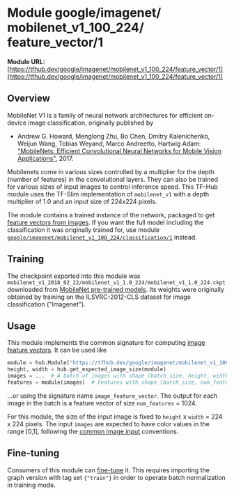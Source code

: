 # Module google/&zwnj;imagenet/&zwnj;mobilenet_v1_100_224/&zwnj;feature_vector/1

**Module URL:** [https://tfhub.dev/google/imagenet/mobilenet_v1_100_224/feature_vector/1](https://tfhub.dev/google/imagenet/mobilenet_v1_100_224/feature_vector/1)

## Overview

MobileNet V1 is a family of neural network architectures for efficient
on-device  image classification, originally published by

  * Andrew G. Howard, Menglong Zhu, Bo Chen, Dmitry Kalenichenko, Weijun Wang,
    Tobias Weyand, Marco Andreetto, Hartwig Adam:
    ["MobileNets: Efficient Convolutional Neural Networks for
    Mobile Vision Applications"](https://arxiv.org/abs/1704.04861), 2017.

Mobilenets come in various sizes controlled by a multiplier for the
depth (number of features) in the convolutional layers. They can also be
trained for various sizes of input images to control inference speed.
This TF-Hub module uses the TF-Slim implementation of
`mobilenet_v1`
with a depth multiplier of 1.0 and an input size of
224x224 pixels.

The module contains a trained instance of the network, packaged to get
[feature vectors from images](../../../../../common_signatures/images.md#feature-vector).
If you want the full model including the classification it was originally
trained for, use module
[`google/imagenet/mobilenet_v1_100_224/classification/1`](../classification/1.md)
instead.


## Training

The checkpoint exported into this module was `mobilenet_v1_2018_02_22/mobilenet_v1_1.0_224/mobilenet_v1_1.0_224.ckpt` downloaded
from
[MobileNet pre-trained models](https://github.com/tensorflow/models/blob/master/research/slim/nets/mobilenet_v1.md).
Its weights were originally obtained by training on the ILSVRC-2012-CLS
dataset for image classification ("Imagenet").

## Usage

This module implements the common signature for computing
[image feature vectors](../../../../../common_signatures/images.md#feature-vector).
It can be used like

```python
module = hub.Module("https://tfhub.dev/google/imagenet/mobilenet_v1_100_224/feature_vector/1")
height, width = hub.get_expected_image_size(module)
images = ...  # A batch of images with shape [batch_size, height, width, 3].
features = module(images)  # Features with shape [batch_size, num_features].
```

...or using the signature name `image_feature_vector`. The output for each image
in the batch is a feature vector of size `num_features` = 1024.

For this module, the size of the input image is fixed to
`height` x `width` = 224 x 224 pixels.
The input `images` are expected to have color values in the range [0,1],
following the
[common image input](../../../../../common_signatures/images.md#input)
conventions.


## Fine-tuning

Consumers of this module can [fine-tune](../../../../../fine_tuning.md) it.
This requires importing the graph version with tag set `{"train"}`
in order to operate batch normalization in training mode.

